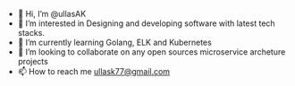 - 👋 Hi, I’m @ullasAK
- 👀 I’m interested in  Designing and developing software with latest tech stacks.
- 🌱 I’m currently learning  Golang, ELK and Kubernetes 
- 💞️ I’m looking to collaborate on any open sources microservice archeture projects
- 📫 How to reach me  ullask77@gmail.com 

<!---
ullasAK/ullasAK is a ✨ special ✨ repository because its `README.md` (this file) appears on your GitHub profile.
You can click the Preview link to take a look at your changes.
--->
